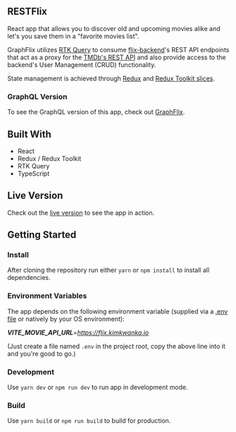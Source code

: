 ## RESTFlix
React app that allows you to discover old and upcoming movies alike and let's you save them in a "favorite movies list".

GraphFlix utilizes [RTK Query](https://redux-toolkit.js.org/rtk-query/overview) to consume [flix-backend](https://github.com/kimkwanka/flix-backend)'s REST API endpoints that act as a proxy for the [TMDb's REST API](https://developers.themoviedb.org/3/getting-started/introduction) and also provide access to the backend's User Management (CRUD) functionality.

State management is achieved through [Redux](https://react-redux.js.org/) and [Redux Toolkit slices](https://redux-toolkit.js.org/usage/usage-guide#creating-slices-of-state).

### GraphQL Version

To see the GraphQL version of this app, check out [GraphFlix](https://github.com/kimkwanka/GraphFlix).

## Built With
- React
- Redux / Redux Toolkit
- RTK Query
- TypeScript

## Live Version
Check out the [live version](https://restflix.netlify.app/) to see the app in action.

## Getting Started

### Install
After cloning the repository run either
``yarn`` or ``npm install`` to install all dependencies.

### Environment Variables
The app depends on the following environment variable (supplied via a [.env file](https://www.npmjs.com/package/react-native-dotenv) or natively by your OS environment):

  ***VITE_MOVIE_API_URL**=https://flix.kimkwanka.io*

(Just create a file named ``.env`` in the project root, copy the above line into it and you're good to go.)


### Development
Use ``yarn dev`` or ``npm run dev`` to run app in development mode.

### Build
Use ``yarn build`` or ``npm run build`` to build for production.
